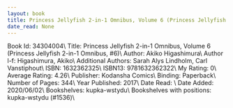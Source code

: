 ```yaml
---
layout: book
title: Princess Jellyfish 2-in-1 Omnibus, Volume 6 (Princess Jellyfish 2-in-1 Omnibus,  no. 6)
date_read: None
---
```


Book Id: 34304004\ 
Title: Princess Jellyfish 2-in-1 Omnibus, Volume 6 (Princess Jellyfish 2-in-1 Omnibus, #6)\ 
Author: Akiko Higashimura\ 
Author l-f: Higashimura, Akiko\ 
Additional Authors: Sarah Alys Lindholm, Carl Vanstiphout\ 
ISBN: 1632362325\ 
ISBN13: 9781632362322\ 
My Rating: 0\ 
Average Rating: 4.26\ 
Publisher: Kodansha Comics\ 
Binding: Paperback\ 
Number of Pages: 344\ 
Year Published: 2017\ 
Date Read: \ 
Date Added: 2020/06/02\ 
Bookshelves: kupka-wstydu\ 
Bookshelves with positions: kupka-wstydu (#1536)\ 

